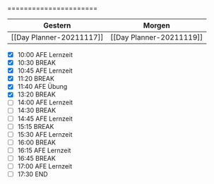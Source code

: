 ======================
  
| Gestern | Morgen |  
| ------- | ------ |  
| [[Day Planner-20211117]] | [[Day Planner-20211119]] |  
- [x] 10:00 AFE Lernzeit
- [x] 10:30 BREAK
- [x] 10:45 AFE Lernzeit
- [x] 11:20 BREAK
- [x] 11:40 AFE Übung
- [x] 13:20 BREAK
- [ ] 14:00 AFE Lernzeit
- [ ] 14:30 BREAK
- [ ] 14:45 AFE Lernzeit
- [ ] 15:15 BREAK
- [ ] 15:30 AFE Lernzeit
- [ ] 16:00 BREAK
- [ ] 16:15 AFE Lernzeit
- [ ] 16:45 BREAK
- [ ] 17:00 AFE Lernzeit
- [ ] 17:30 END